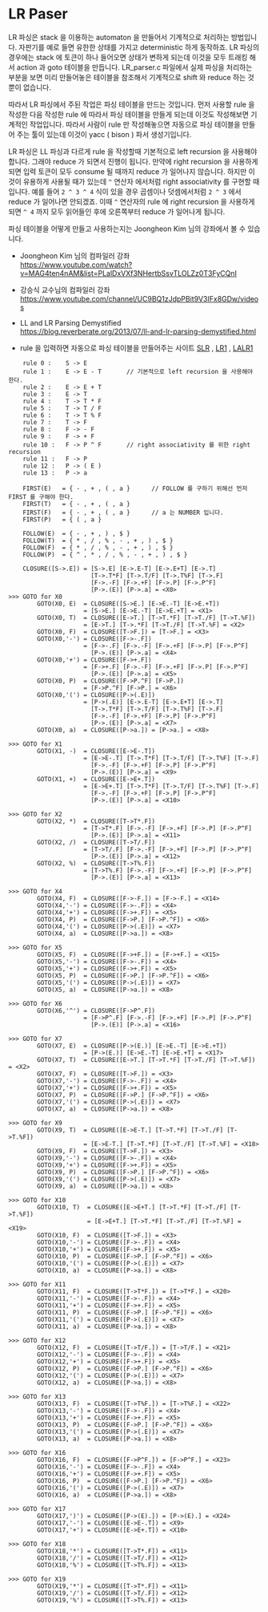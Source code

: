 # LR Paser


LR 파싱은 stack 을 이용하는 automaton 을 만들어서 기계적으로 처리하는 방법입니다.
자판기를 예로 들면 유한한 상태를 가지고 deterministic 하게 동작하죠.
LR 파싱의 경우에는 stack 에 토큰이 하나 들어오면 상태가 변하게 되는데 이것을 모두 트래킹 해서 action 과 goto 테이블을 만듭니다.
LR_parser.c 파일에서 실제 파싱을 처리하는 부분을 보면
미리 만들어놓은 테이블을 참조해서 기계적으로 shift 와 reduce 하는 것뿐이 없습니다.

따라서 LR 파싱에서 주된 작업은 파싱 테이블을 만드는 것입니다.
먼저 사용할 rule 을 작성한 다음 작성한 rule 에 따라서 파싱 테이블을 만들게 되는데
이것도 작성해보면 기계적인 작업입니다.
따라서 사람이 rule 만 작성해놓으면 자동으로 파싱 테이블을 만들어 주는 툴이 있는데
이것이 yacc ( bison ) 파서 생성기입니다.

LR 파싱은 LL 파싱과 다르게 rule 을 작성할때 기본적으로 left recursion 을 사용해야 합니다.
그래야 reduce 가 되면서 진행이 됩니다.
만약에 right recursion 을 사용하게 되면 입력 토큰이 모두 consume 될 때까지 reduce 가 
일어나지 않습니다.
하지만 이것이 유용하게 사용될 때가 있는데 `^` 연산자 에서처럼 right associativity 
를 구현할 때입니다.
예를 들어 `2 ^ 3 ^ 4` 식이 있을 경우 곱셈이나 덧셈에서처럼 `2 ^ 3` 에서 reduce 가 일어나면 안되겠죠. 
이때 `^` 연산자의 rule 에 right recursion 을 사용하게 되면 `^ 4` 까지 모두 읽어들인 후에
오른쪽부터 reduce 가 일어나게 됩니다.



파싱 테이블을 어떻게 만들고 사용하는지는 Joongheon Kim 님의 강좌에서 볼 수 있습니다.

- Joongheon Kim 님의 컴파일러 강좌  
https://www.youtube.com/watch?v=MAG4ten4nAM&list=PLalDxVXf3NHertbSsvTLOLZz0T3FyCQnI

- 강승식 교수님의 컴파일러 강좌   
https://www.youtube.com/channel/UC9BQ1zJdpPBit9V3IFx8GDw/videos

- LL and LR Parsing Demystified  
https://blog.reverberate.org/2013/07/ll-and-lr-parsing-demystified.html

- rule 을 입력하면 자동으로 파싱 테이블을 만들어주는 사이트
[SLR](http://jsmachines.sourceforge.net/machines/slr.html) , 
[LR1](http://jsmachines.sourceforge.net/machines/lr1.html) ,
[LALR1](http://jsmachines.sourceforge.net/machines/lalr1.html)


```
    rule 0 :	S -> E
    rule 1 :	E -> E - T       // 기본적으로 left recursion 을 사용해야 한다.
    rule 2 :	E -> E + T
    rule 3 :	E -> T
    rule 4 :	T -> T * F
    rule 5 :	T -> T / F
    rule 6 :	T -> T % F
    rule 7 :	T -> F
    rule 8 :	F -> - F
    rule 9 :	F -> + F
    rule 10 :   F -> P ^ F       // right associativity 를 위한 right recursion
    rule 11 :   F -> P
    rule 12 :	P -> ( E )
    rule 13 :	P -> a
```

```
    FIRST(E)   = { - , + , ( , a }      // FOLLOW 를 구하기 위해선 먼저 FIRST 를 구해야 한다.
    FIRST(T)   = { - , + , ( , a }
    FIRST(F)   = { - , + , ( , a }      // a 는 NUMBER 입니다.
    FIRST(P)   = { ( , a }
    
    FOLLOW(E)  = { - , + , ) , $ }
    FOLLOW(T)  = { * , / , % , - , + , ) , $ }
    FOLLOW(F)  = { * , / , % , - , + , ) , $ }
    FOLLOW(P)  = { ^ , * , / , % , - , + , ) , $ }
```

```
	CLOSURE([S->.E]) = [S->.E] [E->.E-T] [E->.E+T] [E->.T]
	                   [T->.T*F] [T->.T/F] [T->.T%F] [T->.F]
	                   [F->.-F] [F->.+F] [F->.P] [F->.P^F]
	                   [P->.(E)] [P->.a] = <X0>
>>> GOTO for X0 
        GOTO(X0, E)  = CLOSURE([S->E.] [E->E.-T] [E->E.+T])
                     = [S->E.] [E->E.-T] [E->E.+T] = <X1>
        GOTO(X0, T)  = CLOSURE([E->T.] [T->T.*F] [T->T./F] [T->T.%F])
                     = [E->T.] [T->.*F] [T->T./F] [T->T.%F] = <X2>
        GOTO(X0, F)  = CLOSURE([T->F.]) = [T->F.] = <X3>
        GOTO(X0,'-') = CLOSURE([F->-.F]) 
                     = [F->-.F] [F->.-F] [F->.+F] [F->.P] [F->.P^F]
                       [P->.(E)] [P->.a] = <X4>
        GOTO(X0,'+') = CLOSURE([F->+.F])
                     = [F->+.F] [F->.-F] [F->.+F] [F->.P] [F->.P^F]
                       [P->.(E)] [P->.a] = <X5>
        GOTO(X0, P)  = CLOSURE([F->P.^F] [F->P.])
                     = [F->P.^F] [F->P.] = <X6>
        GOTO(X0,'(') = CLOSURE([P->(.E)])
                     = [P->(.E)] [E->.E-T] [E->.E+T] [E->.T]
                       [T->.T*F] [T->.T/F] [T->.T%F] [T->.F]
                       [F->.-F] [F->.+F] [F->.P] [F->.P^F]
                       [P->.(E)] [P->.a] = <X7>
        GOTO(X0, a)  = CLOSURE([P->a.]) = [P->a.] = <X8>
        
>>> GOTO for X1
        GOTO(X1, -)  = CLOSURE([E->E-.T])
                     = [E->E-.T] [T->.T*F] [T->.T/F] [T->.T%F] [T->.F]
                       [F->.-F] [F->.+F] [F->.P] [F->.P^F]
                       [P->.(E)] [P->.a] = <X9>
        GOTO(X1, +)  = CLOSURE([E->E+.T])
                     = [E->E+.T] [T->.T*F] [T->.T/F] [T->.T%F] [T->.F]
                       [F->.-F] [F->.+F] [F->.P] [F->.P^F]
                       [P->.(E)] [P->.a] = <X10>
	                   
>>> GOTO for X2
        GOTO(X2, *)  = CLOSURE([T->T*.F])
                     = [T->T*.F] [F->.-F] [F->.+F] [F->.P] [F->.P^F]
                       [P->.(E)] [P->.a] = <X11>
        GOTO(X2, /)  = CLOSURE([T->T/.F])
                     = [T->T/.F] [F->.-F] [F->.+F] [F->.P] [F->.P^F]
                       [P->.(E)] [P->.a] = <X12>
        GOTO(X2, %)  = CLOSURE([T->T%.F])
                     = [T->T%.F] [F->.-F] [F->.+F] [F->.P] [F->.P^F]
                       [P->.(E)] [P->.a] = <X13>
	                   
>>> GOTO for X4
        GOTO(X4, F)  = CLOSURE([F->-F.]) = [F->-F.] = <X14>
        GOTO(X4,'-') = CLOSURE([F->-.F]) = <X4>
        GOTO(X4,'+') = CLOSURE([F->+.F]) = <X5>
        GOTO(X4, P)  = CLOSURE([F->P.] [F->P.^F]) = <X6>
        GOTO(X4,'(') = CLOSURE([P->(.E)]) = <X7>
        GOTO(X4, a)  = CLOSURE([P->a.]) = <X8>

>>> GOTO for X5        
        GOTO(X5, F)  = CLOSURE([F->+F.]) = [F->+F.] = <X15>
        GOTO(X5,'-') = CLOSURE([F->-.F]) = <X4>
        GOTO(X5,'+') = CLOSURE([F->+.F]) = <X5>
        GOTO(X5, P)  = CLOSURE([F->P.] [F->P.^F]) = <X6>
        GOTO(X5,'(') = CLOSURE([P->(.E)]) = <X7>
        GOTO(X5, a)  = CLOSURE([P->a.]) = <X8>

>>> GOTO for X6
        GOTO(X6,'^') = CLOSURE([F->P^.F])
                     = [F->P^.F] [F->.-F] [F->.+F] [F->.P] [F->.P^F]
                       [P->.(E)] [P->.a] = <X16>
	                   
>>> GOTO for X7
        GOTO(X7, E)  = CLOSURE([P->(E.)] [E->E.-T] [E->E.+T])
                     = [P->(E.)] [E->E.-T] [E->E.+T] = <X17>
        GOTO(X7, T)  = CLOSURE([E->T.] [T->T.*F] [T->T./F] [T->T.%F]) = <X2>
        GOTO(X7, F)  = CLOSURE([T->F.]) = <X3>
        GOTO(X7,'-') = CLOSURE([F->-.F]) = <X4>
        GOTO(X7,'+') = CLOSURE([F->+.F]) = <X5>
        GOTO(X7, P)  = CLOSURE([F->P.] [F->P.^F]) = <X6>
        GOTO(X7,'(') = CLOSURE([P->(.E)]) = <X7>
        GOTO(X7, a)  = CLOSURE([P->a.]) = <X8>
        
>>> GOTO for X9
        GOTO(X9, T)  = CLOSURE([E->E-T.] [T->T.*F] [T->T./F] [T->T.%F])
                     = [E->E-T.] [T->T.*F] [T->T./F] [T->T.%F] = <X18>
        GOTO(X9, F)  = CLOSURE([T->F.]) = <X3>
        GOTO(X9,'-') = CLOSURE([F->-.F]) = <X4>
        GOTO(X9,'+') = CLOSURE([F->+.F]) = <X5>
        GOTO(X9, P)  = CLOSURE([F->P.] [F->P.^F]) = <X6>
        GOTO(X9,'(') = CLOSURE([P->(.E)]) = <X7>
        GOTO(X9, a)  = CLOSURE([P->a.]) = <X8>

>>> GOTO for X10
        GOTO(X10, T)  = CLOSURE([E->E+T.] [T->T.*F] [T->T./F] [T->T.%F])
                      = [E->E+T.] [T->T.*F] [T->T./F] [T->T.%F] = <X19>
        GOTO(X10, F)  = CLOSURE([T->F.]) = <X3>
        GOTO(X10,'-') = CLOSURE([F->-.F]) = <X4>
        GOTO(X10,'+') = CLOSURE([F->+.F]) = <X5>
        GOTO(X10, P)  = CLOSURE([F->P.] [F->P.^F]) = <X6>
        GOTO(X10,'(') = CLOSURE([P->(.E)]) = <X7>
        GOTO(X10, a)  = CLOSURE([P->a.]) = <X8>

>>> GOTO for X11        
        GOTO(X11, F)  = CLOSURE([T->T*F.]) = [T->T*F.] = <X20>
        GOTO(X11,'-') = CLOSURE([F->-.F]) = <X4>
        GOTO(X11,'+') = CLOSURE([F->+.F]) = <X5>
        GOTO(X11, P)  = CLOSURE([F->P.] [F->P.^F]) = <X6>
        GOTO(X11,'(') = CLOSURE([P->(.E)]) = <X7>
        GOTO(X11, a)  = CLOSURE([P->a.]) = <X8>

>>> GOTO for X12
        GOTO(X12, F)  = CLOSURE([T->T/F.]) = [T->T/F.] = <X21>
        GOTO(X12,'-') = CLOSURE([F->-.F]) = <X4>
        GOTO(X12,'+') = CLOSURE([F->+.F]) = <X5>
        GOTO(X12, P)  = CLOSURE([F->P.] [F->P.^F]) = <X6>
        GOTO(X12,'(') = CLOSURE([P->(.E)]) = <X7>
        GOTO(X12, a)  = CLOSURE([P->a.]) = <X8>

>>> GOTO for X13
        GOTO(X13, F)  = CLOSURE([T->T%F.]) = [T->T%F.] = <X22>
        GOTO(X13,'-') = CLOSURE([F->-.F]) = <X4>
        GOTO(X13,'+') = CLOSURE([F->+.F]) = <X5>
        GOTO(X13, P)  = CLOSURE([F->P.] [F->P.^F]) = <X6>
        GOTO(X13,'(') = CLOSURE([P->(.E)]) = <X7>
        GOTO(X13, a)  = CLOSURE([P->a.]) = <X8>

>>> GOTO for X16
        GOTO(X16, F)  = CLOSURE([F->P^F.]) = [F->P^F.] = <X23>
        GOTO(X16,'-') = CLOSURE([F->-.F]) = <X4>
        GOTO(X16,'+') = CLOSURE([F->+.F]) = <X5>
        GOTO(X16, P)  = CLOSURE([F->P.] [F->P.^F]) = <X6>
        GOTO(X16,'(') = CLOSURE([P->(.E)]) = <X7>
        GOTO(X16, a)  = CLOSURE([P->a.]) = <X8>

>>> GOTO for X17
        GOTO(X17,')') = CLOSURE([P->(E).]) = [P->(E).] = <X24>
        GOTO(X17,'-') = CLOSURE([E->E-.T]) = <X9>
        GOTO(X17,'+') = CLOSURE([E->E+.T]) = <X10>
        
>>> GOTO for X18
        GOTO(X18,'*') = CLOSURE([T->T*.F]) = <X11>
        GOTO(X18,'/') = CLOSURE([T->T/.F]) = <X12>
        GOTO(X18,'%') = CLOSURE([T->T%.F]) = <X13>
        
>>> GOTO for X19
        GOTO(X19,'*') = CLOSURE([T->T*.F]) = <X11>
        GOTO(X19,'/') = CLOSURE([T->T/.F]) = <X12>
        GOTO(X19,'%') = CLOSURE([T->T%.F]) = <X13>
```        
